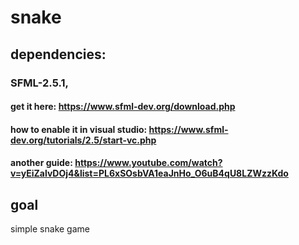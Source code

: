 # snake
## dependencies:
### SFML-2.5.1, 
#### get it here: https://www.sfml-dev.org/download.php
#### how to enable it in visual studio: https://www.sfml-dev.org/tutorials/2.5/start-vc.php
#### another guide: https://www.youtube.com/watch?v=yEiZalvDOj4&list=PL6xSOsbVA1eaJnHo_O6uB4qU8LZWzzKdo

## goal
simple snake game
